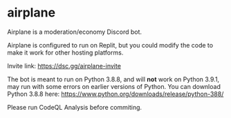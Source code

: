 # airplane
Airplane is a moderation/economy Discord bot.

Airplane is configured to run on Replit, but you could modify the code to make it work for other hosting platforms.

Invite link: https://dsc.gg/airplane-invite

The bot is meant to run on Python 3.8.8, and will **not** work on Python 3.9.1, may run with some errors on earlier versions of Python. You can download Python 3.8.8 here: https://www.python.org/downloads/release/python-388/

Please run CodeQL Analysis before commiting.
